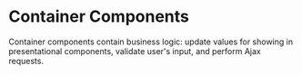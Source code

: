 # Container Components

Container components contain business logic: update values for showing in presentational components, validate user's input, and perform Ajax requests.

